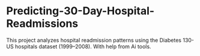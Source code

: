# Predicting-30-Day-Hospital-Readmissions
This project analyzes hospital readmission patterns using the Diabetes 130-US hospitals dataset (1999–2008). With help from Ai tools.  
